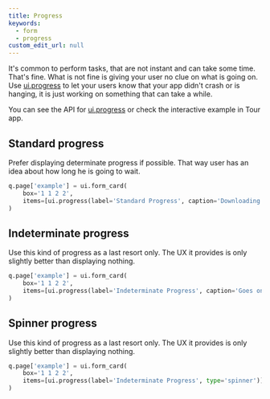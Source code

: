 ```yaml
---
title: Progress
keywords:
  - form
  - progress
custom_edit_url: null
---
```


It's common to perform tasks, that are not instant and can take some time. That's fine. What is not fine is giving your user no clue on what is going on. Use
[ui.progress](/docs/api/ui#progress) to let your users know that your app didn't crash or is hanging, it is just working on something that can take a while.

You can see the API for [ui.progress](/docs/api/ui#progress) or check the interactive example in Tour app.

## Standard progress

Prefer displaying determinate progress if possible. That way user has an idea about how long he is going to wait.

```py
q.page['example'] = ui.form_card(
    box='1 1 2 2',
    items=[ui.progress(label='Standard Progress', caption='Downloading...', value=0.25)]
)
```

## Indeterminate progress

Use this kind of progress as a last resort only. The UX it provides is only slightly better than displaying nothing.

```py
q.page['example'] = ui.form_card(
    box='1 1 2 2',
    items=[ui.progress(label='Indeterminate Progress', caption='Goes on forever')]
)
```

## Spinner progress

Use this kind of progress as a last resort only. The UX it provides is only slightly better than displaying nothing.

```py
q.page['example'] = ui.form_card(
    box='1 1 2 2',
    items=[ui.progress(label='Indeterminate Progress', type='spinner')]
)
```